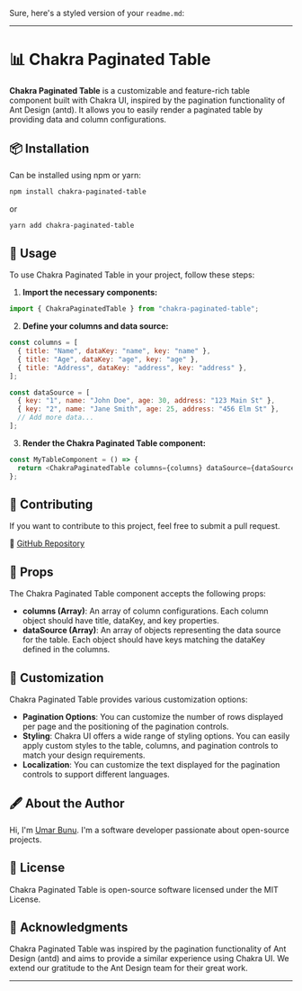 Sure, here's a styled version of your `readme.md`:

---

# 📊 Chakra Paginated Table

**Chakra Paginated Table** is a customizable and feature-rich table component built with Chakra UI, inspired by the pagination functionality of Ant Design (antd). It allows you to easily render a paginated table by providing data and column configurations.

## 📦 Installation

Can be installed using npm or yarn:

```bash
npm install chakra-paginated-table
```

or

```bash
yarn add chakra-paginated-table
```

## 🚀 Usage

To use Chakra Paginated Table in your project, follow these steps:

1. **Import the necessary components:**

```javascript
import { ChakraPaginatedTable } from "chakra-paginated-table";
```

2. **Define your columns and data source:**

```javascript
const columns = [
  { title: "Name", dataKey: "name", key: "name" },
  { title: "Age", dataKey: "age", key: "age" },
  { title: "Address", dataKey: "address", key: "address" },
];

const dataSource = [
  { key: "1", name: "John Doe", age: 30, address: "123 Main St" },
  { key: "2", name: "Jane Smith", age: 25, address: "456 Elm St" },
  // Add more data...
];
```

3. **Render the Chakra Paginated Table component:**

```javascript
const MyTableComponent = () => {
  return <ChakraPaginatedTable columns={columns} dataSource={dataSource} />;
};
```

## 🤝 Contributing

If you want to contribute to this project, feel free to submit a pull request.

🔗 [GitHub Repository](https://github.com/umar-bunu/chakra-ui-paginatated-table)

## 📜 Props

The Chakra Paginated Table component accepts the following props:

- **columns (Array)**: An array of column configurations. Each column object should have title, dataKey, and key properties.
- **dataSource (Array)**: An array of objects representing the data source for the table. Each object should have keys matching the dataKey defined in the columns.

## 🎨 Customization

Chakra Paginated Table provides various customization options:

- **Pagination Options**: You can customize the number of rows displayed per page and the positioning of the pagination controls.
- **Styling**: Chakra UI offers a wide range of styling options. You can easily apply custom styles to the table, columns, and pagination controls to match your design requirements.
- **Localization**: You can customize the text displayed for the pagination controls to support different languages.

## 🖋 About the Author

Hi, I'm [Umar Bunu](https://github.com/umar-bunu). I'm a software developer passionate about open-source projects.

## 📜 License

Chakra Paginated Table is open-source software licensed under the MIT License.

## 🙏 Acknowledgments

Chakra Paginated Table was inspired by the pagination functionality of Ant Design (antd) and aims to provide a similar experience using Chakra UI. We extend our gratitude to the Ant Design team for their great work.

---
